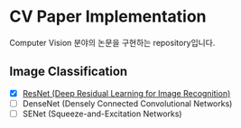 # CV Paper Implementation

Computer Vision 분야의 논문을 구현하는 repository입니다.

## Image Classification

- [x] [ResNet (Deep Residual Learning for Image Recognition)](./deep_residual_learning_for_image_recognition)
- [ ] DenseNet (Densely Connected Convolutional Networks)
- [ ] SENet (Squeeze-and-Excitation Networks)
